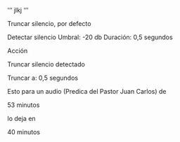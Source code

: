 


‘‘‘
jlkj
‘‘‘



Truncar silencio, por defecto


Detectar silencio
Umbral: -20 db
Duración: 0,5 segundos

Acción

Truncar silencio detectado

Truncar a: 0,5 segundos


Esto para un audio (Predica del Pastor Juan Carlos) de 

53 minutos 

lo deja en 

40 minutos
